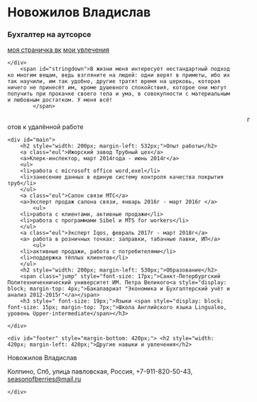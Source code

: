 <!DOCTYPE html>
<html lang="ru">
<head>
<meta charset="utf-8">
<title>Резюме</title>
  <link href='styles.css' rel='stylesheet' type='text/css'>
</head>
<body>
	<div id="header">
		<h1>Новожилов Владислав</h1>
		<h3>Бухгалтер на аутсорсе</h3>
		<p> <a href="https://vk.com/bjiad53124">моя страничка вк</a>	 <a href="https://rutube.ru/video/42297a7417d2e5e2e77067f51a649aa5/?ref=search">мои увлечения</a></p>
		
		
	</div>
		<span id="stringdown">В жизни меня интересует нестандартный подход ко многим вещам, ведь взгляните на людей: одни верят в приметы, ибо их так научили, им так удобно, другие тратят время на церковь, которая ничего не принесёт им, кроме душевного спокойствия, которое они могут получить при прокачке своего тела и ума, в совокупности с материальным и любовным достатком. У меня всё!
			</span> 
<a style="margin-bottom: 20px; margin-left: 540px;">готов к удалённой работе</a>
		
	<div id="main">
		<h2 style="width: 200px; margin-left: 532px;">Опыт работы</h2>
		<a class="eul">Ижорский завод Трубный цех</a>
		<a>Клерк-инспектор, март 2014года - июнь 2014г</a>
		<ul>
		<li>работа с microsoft office word,exel</li>
		<li>занесение данных в единую систему контроля качества покрытия труб</li>
		</ul>
		<a class="eul">Салон связи МТС</a>
		<a>Эксперт продаж салона связи, январь 2016г - март 2016г </a>
			<ul>
		<li>работа с клиентами, активные продажи</li>
		<li>работа с программами Sibel и MTS for workers</li>
		</ul>
		<a class="eul">Эксперт Iqos, февраль 2017г - март 2018г</a>
		<a> работа в розничных точках: заправки, табачные лавки, ИП</a>
			<ul>
		<li>активные продажи, работа с потребителями</li>
		<li>поддержка тёплых клиентов</li>
		</ul>
		<h2 style="width: 200px; margin-left: 530px;">Образование</h2>
		<span class="jump" style="font-size: 17px;">Санкт-Петербургский Политехничехнический университет ИМ. Петра Великого<a style="display: block; margin-top: 4px;">Бакалавриат "Экономика и Бухгалтерский учёт и анализ 2012-2015г"</a></span>
		<h3 style=" font-size: 19px;">Языки <span style="display: block; font-size: 15px; margin-top: 7px;">Школа Английского языка Lingualeo, уровень Upper-intermediate</span></h3>
		
	</div>

	<div id="footer" style="margin-bottom: 420px;"> <h2 style="width: 420px; margin-left: 420px;">Другие навыки и увлечения</h2>
<p id="thelast">Новожилов Владислав</p>
<span>Колпино, Спб, улица павловская, Россия, +7-911-820-50-43, <a href="https://mail.google.com/mail/u/0/?view=cm&fs=1&to=seasonofberries@gmail.com&tf=1">seasonofberries@mail.ru</a></span>

	
	</div>
</body>
</html>
